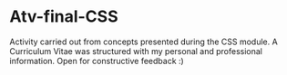 # Atv-final-CSS
Activity carried out from concepts presented during the CSS module. A Curriculum Vitae was structured with my personal and professional information.
Open for constructive feedback :)
